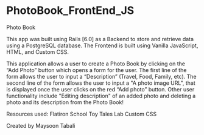 # PhotoBook_FrontEnd_JS

Photo Book 

This app was built using Rails [6.0] as a Backend to store and retrieve data using a PostgreSQL database. The Frontend is built using Vanilla JavaScript, HTML, and Custom CSS. 

This application allows a user to create a Photo Book by clicking on the “Add Photo” button which opens a form for the user. The first line of the form allows the user to input a “Description” (Travel, Food, Family, etc). The second line of the form allows the user to input a "A photo image URL", that is displayed once the user clicks on the red “Add  photo” button. Other user functionality include "Editing description" of an added photo and deleting a photo and its description from the Photo Book!

Resources used: Flatiron School Toy Tales Lab Custom CSS 

Created by Maysoon Tabali

